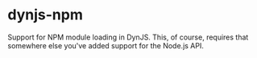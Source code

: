 # dynjs-npm

Support for NPM module loading in DynJS. This, of course, requires that
somewhere else you've added support for the Node.js API.
